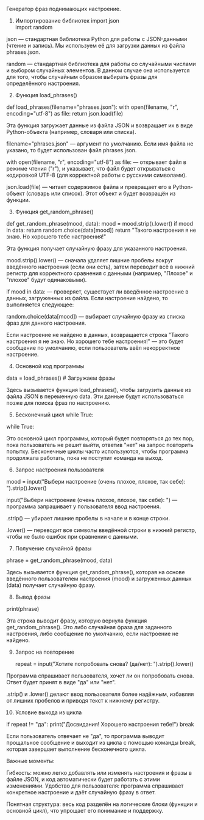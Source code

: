   Генератор фраз поднимающих настроение.  

1. Импортирование библиотек 
  import json  
  import random

json — стандартная библиотека Python для работы с JSON-данными (чтение и запись). 
Мы используем её для загрузки данных из файла phrases.json.

random — стандартная библиотека для работы со случайными числами и выбором случайных элементов. 
В данном случае она используется для того, чтобы случайным образом выбирать фразы для определённого настроения.

2. Функция load_phrases()    

def load_phrases(filename="phrases.json"):
    with open(filename, "r", encoding="utf-8") as file:
        return json.load(file)  

Эта функция загружает данные из файла JSON и возвращает их в виде Python-объекта (например, словаря или списка).   

filename="phrases.json" — аргумент по умолчанию. Если имя файла не указано, то будет использован файл phrases.json.  

with open(filename, "r", encoding="utf-8") as file: — открывает файл в режиме чтения ("r"), и указывает, что файл будет открываться с кодировкой UTF-8 (для корректной работы с русскими символами).  

json.load(file) — читает содержимое файла и превращает его в Python-объект (словарь или список). Этот объект и будет возвращён из функции.  

3. Функция get_random_phrase()

def get_random_phrase(mood, data):
    mood = mood.strip().lower()
    if mood in data:
        return random.choice(data[mood])
    return "Такого настроения я не знаю. Но хорошего тебе настроения!"

Эта функция получает случайную фразу для указанного настроения.

mood.strip().lower() — сначала удаляет лишние пробелы вокруг введённого настроения (если они есть), затем переводит всё в нижний регистр для корректного сравнения с данными (например, "Плохое" и "плохое" будут одинаковыми).

if mood in data: — проверяет, существует ли введённое настроение в данных, загруженных из файла. Если настроение найдено, то выполняется следующее:

random.choice(data[mood]) — выбирает случайную фразу из списка фраз для данного настроения.

Если настроение не найдено в данных, возвращается строка "Такого настроения я не знаю. Но хорошего тебе настроения!" — это будет сообщение по умолчанию, если пользователь ввёл некорректное настроение.

4. Основной код программы

 data = load_phrases()  # Загружаем фразы

Здесь вызывается функция load_phrases(), чтобы загрузить данные из файла JSON в переменную data. Эти данные будут использоваться позже для поиска фраз по настроению.   

5. Бесконечный цикл while True:

 while True:

Это основной цикл программы, который будет повторяться до тех пор, пока пользователь не решит выйти, ответив "нет" на запрос повторить попытку. Бесконечные циклы часто используются, чтобы программа продолжала работать, пока не поступит команда на выход.

6. Запрос настроения пользователя

 mood = input("Выбери настроение (очень плохое, плохое, так себе): ").strip().lower()

input("Выбери настроение (очень плохое, плохое, так себе): ") — программа запрашивает у пользователя ввод настроения.

.strip() — убирает лишние пробелы в начале и в конце строки.

.lower() — переводит все символы введённой строки в нижний регистр, чтобы не было ошибок при сравнении с данными.

7. Получение случайной фразы

 phrase = get_random_phrase(mood, data)

Здесь вызывается функция get_random_phrase(), которая на основе введённого пользователем настроения (mood) и загруженных данных (data) получает случайную фразу.

8. Вывод фразы

 print(phrase)

Эта строка выводит фразу, которую вернула функция get_random_phrase(). Это либо случайная фраза для заданного настроения, либо сообщение по умолчанию, если настроение не найдено.

9. Запрос на повторение

   repeat = input("Хотите попробовать снова? (да/нет): ").strip().lower()

Программа спрашивает пользователя, хочет ли он попробовать снова. Ответ будет принят в виде "да" или "нет".

.strip() и .lower() делают ввод пользователя более надёжным, избавляя от лишних пробелов и приводя текст к нижнему регистру.

10. Условие выхода из цикла

  if repeat != "да":
     print("Досвидания! Хорошего настроения тебе!")
     break

Если пользователь отвечает не "да", то программа выводит прощальное сообщение и выходит из цикла с помощью команды break, которая завершает выполнение бесконечного цикла.

Важные моменты:

Гибкость: можно легко добавлять или изменять настроения и фразы в файле JSON, и код автоматически будет работать с этими изменениями.
Удобство для пользователя: программа спрашивает конкретное настроение и даёт случайную фразу в ответ.

Понятная структура: весь код разделён на логические блоки (функции и основной цикл), что упрощает его понимание и поддержку.




